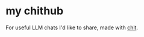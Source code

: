 # my chithub

For useful LLM chats I'd like to share, made with [chit](https://github.com/abhimanyupallavisudhir/chit).